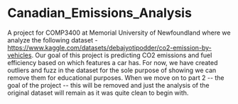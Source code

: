# Canadian_Emissions_Analysis

A project for COMP3400 at Memorial University of Newfoundland where we analyze the following dataset -   
https://www.kaggle.com/datasets/debajyotipodder/co2-emission-by-vehicles. Our goal of this project is 
predicting CO2 emissions and fuel efficiency based on which features a car has. For now, we have created
outliers and fuzz in the dataset for the sole purpose of showing we can remove them for educational purposes. 
When we move on to part 2 -- the goal of the project -- this will be removed and just the analysis  of the 
original dataset will remain as it was quite clean to begin with.
